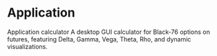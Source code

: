 # Application
Application calculator
A desktop GUI calculator for Black-76 options on futures, featuring Delta, Gamma, Vega, Theta, Rho, and dynamic visualizations.
